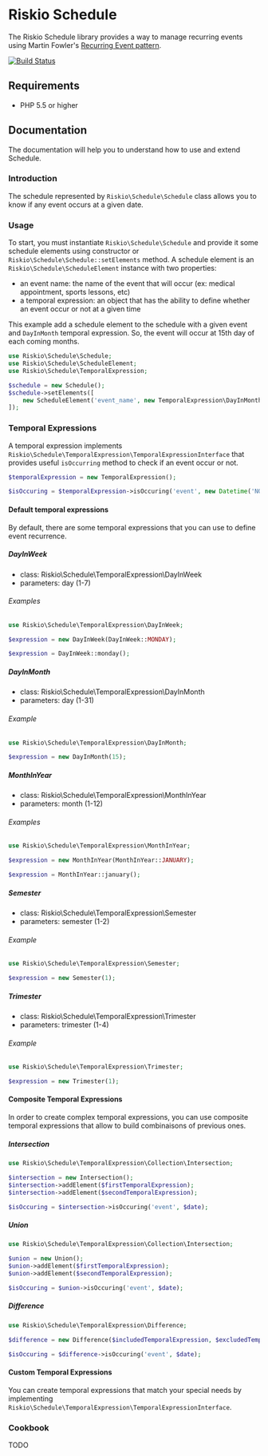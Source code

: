 Riskio Schedule
===============

The Riskio Schedule library provides a way to manage recurring events using Martin Fowler's [Recurring Event pattern](http://martinfowler.com/apsupp/recurring.pdf).

[![Build Status](https://img.shields.io/travis/RiskioFr/Schedule.svg?style=flat)](http://travis-ci.org/RiskioFr/Schedule)

Requirements
------------

* PHP 5.5 or higher

Documentation
-------------

The documentation will help you to understand how to use and extend Schedule.

### Introduction

The schedule represented by ```Riskio\Schedule\Schedule``` class allows you to know if any event occurs at a given date.

### Usage

To start, you must instantiate ```Riskio\Schedule\Schedule``` and provide it some schedule elements
using constructor or `Riskio\Schedule\Schedule::setElements` method. A schedule element is an `Riskio\Schedule\ScheduleElement` instance with two properties:

- an event name: the name of the event that will occur (ex: medical appointment, sports lessons, etc)
- a temporal expression: an object that has the ability to define whether an event occur or not at a given time

This example add a schedule element to the schedule with a given event and `DayInMonth` temporal expression. So, the event will occur
at 15th day of each coming months.

```php
use Riskio\Schedule\Schedule;
use Riskio\Schedule\ScheduleElement;
use Riskio\Schedule\TemporalExpression;

$schedule = new Schedule();
$schedule->setElements([
    new ScheduleElement('event_name', new TemporalExpression\DayInMonth(15)),
]);
```

### Temporal Expressions

A temporal expression implements `Riskio\Schedule\TemporalExpression\TemporalExpressionInterface` that provides useful `isOccurring` method to
check if an event occur or not.

```php
$temporalExpression = new TemporalExpression();

$isOccuring = $temporalExpression->isOccuring('event', new Datetime('NOW'));
```

#### Default temporal expressions

By default, there are some temporal expressions that you can use to define event recurrence.

##### DayInWeek

- class: Riskio\Schedule\TemporalExpression\DayInWeek
- parameters: day (1-7)

###### Examples

```php
use Riskio\Schedule\TemporalExpression\DayInWeek;

$expression = new DayInWeek(DayInWeek::MONDAY);

$expression = DayInWeek::monday();
```

##### DayInMonth

- class: Riskio\Schedule\TemporalExpression\DayInMonth
- parameters: day (1-31)

###### Example

```php
use Riskio\Schedule\TemporalExpression\DayInMonth;

$expression = new DayInMonth(15);
```

##### MonthInYear

- class: Riskio\Schedule\TemporalExpression\MonthInYear
- parameters: month (1-12)

###### Examples

```php
use Riskio\Schedule\TemporalExpression\MonthInYear;

$expression = new MonthInYear(MonthInYear::JANUARY);

$expression = MonthInYear::january();
```

##### Semester

- class: Riskio\Schedule\TemporalExpression\Semester
- parameters: semester (1-2)

###### Example

```php
use Riskio\Schedule\TemporalExpression\Semester;

$expression = new Semester(1);
```

##### Trimester

- class: Riskio\Schedule\TemporalExpression\Trimester
- parameters: trimester (1-4)

###### Example

```php
use Riskio\Schedule\TemporalExpression\Trimester;

$expression = new Trimester(1);
```

#### Composite Temporal Expressions

In order to create complex temporal expressions, you can use composite temporal expressions
that allow to build combinaisons of previous ones.

##### Intersection

```php
use Riskio\Schedule\TemporalExpression\Collection\Intersection;

$intersection = new Intersection();
$intersection->addElement($firstTemporalExpression);
$intersection->addElement($secondTemporalExpression);

$isOccuring = $intersection->isOccuring('event', $date);
```

##### Union

```php
use Riskio\Schedule\TemporalExpression\Collection\Intersection;

$union = new Union();
$union->addElement($firstTemporalExpression);
$union->addElement($secondTemporalExpression);

$isOccuring = $union->isOccuring('event', $date);
```

##### Difference

```php
use Riskio\Schedule\TemporalExpression\Difference;

$difference = new Difference($includedTemporalExpression, $excludedTemporalExpression);

$isOccuring = $difference->isOccuring('event', $date);
```

#### Custom Temporal Expressions

You can create temporal expressions that match your special needs by implementing `Riskio\Schedule\TemporalExpression\TemporalExpressionInterface`.

### Cookbook

TODO

